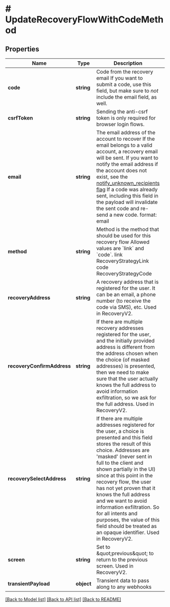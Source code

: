 # # UpdateRecoveryFlowWithCodeMethod

## Properties

Name | Type | Description | Notes
------------ | ------------- | ------------- | -------------
**code** | **string** | Code from the recovery email  If you want to submit a code, use this field, but make sure to _not_ include the email field, as well. | [optional]
**csrfToken** | **string** | Sending the anti-csrf token is only required for browser login flows. | [optional]
**email** | **string** | The email address of the account to recover  If the email belongs to a valid account, a recovery email will be sent.  If you want to notify the email address if the account does not exist, see the [notify_unknown_recipients flag](https://www.ory.sh/docs/kratos/self-service/flows/account-recovery-password-reset#attempted-recovery-notifications)  If a code was already sent, including this field in the payload will invalidate the sent code and re-send a new code.  format: email | [optional]
**method** | **string** | Method is the method that should be used for this recovery flow  Allowed values are &#x60;link&#x60; and &#x60;code&#x60;. link RecoveryStrategyLink code RecoveryStrategyCode |
**recoveryAddress** | **string** | A recovery address that is registered for the user. It can be an email, a phone number (to receive the code via SMS), etc. Used in RecoveryV2. | [optional]
**recoveryConfirmAddress** | **string** | If there are multiple recovery addresses registered for the user, and the initially provided address is different from the address chosen when the choice (of masked addresses) is presented, then we need to make sure that the user actually knows the full address to avoid information exfiltration, so we ask for the full address. Used in RecoveryV2. | [optional]
**recoverySelectAddress** | **string** | If there are multiple addresses registered for the user, a choice is presented and this field stores the result of this choice. Addresses are &#39;masked&#39; (never sent in full to the client and shown partially in the UI) since at this point in the recovery flow, the user has not yet proven that it knows the full address and we want to avoid information exfiltration. So for all intents and purposes, the value of this field should be treated as an opaque identifier. Used in RecoveryV2. | [optional]
**screen** | **string** | Set to \&quot;previous\&quot; to return to the previous screen. Used in RecoveryV2. | [optional]
**transientPayload** | **object** | Transient data to pass along to any webhooks | [optional]

[[Back to Model list]](../../README.md#models) [[Back to API list]](../../README.md#endpoints) [[Back to README]](../../README.md)
